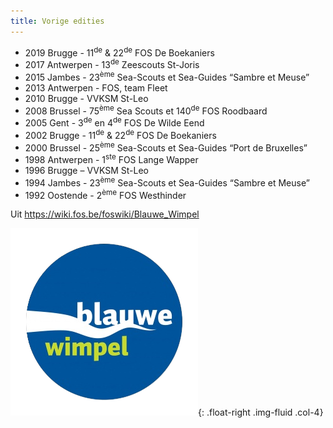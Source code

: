 ```yaml
---
title: Vorige edities
---
```

- 2019 Brugge - 11<sup>de</sup> & 22<sup>de</sup> FOS De Boekaniers
- 2017 Antwerpen - 13<sup>de</sup> Zeescouts St-Joris
- 2015 Jambes - 23<sup>ème</sup> Sea-Scouts et Sea-Guides “Sambre et Meuse”
- 2013 Antwerpen - FOS, team Fleet
- 2010 Brugge - VVKSM St-Leo
- 2008 Brussel - 75<sup>ème</sup> Sea Scouts et 140<sup>de</sup> FOS Roodbaard
- 2005 Gent - 3<sup>de</sup> en 4<sup>de</sup> FOS De Wilde Eend
- 2002 Brugge - 11<sup>de</sup> & 22<sup>de</sup> FOS De Boekaniers
- 2000 Brussel - 25<sup>ème</sup> Sea-Scouts et Sea-Guides “Port de Bruxelles”
- 1998 Antwerpen - 1<sup>ste</sup> FOS Lange Wapper
- 1996 Brugge – VVKSM St-Leo
- 1994 Jambes - 23<sup>ème</sup> Sea-Scouts et Sea-Guides “Sambre et Meuse”
- 1992 Oostende - 2<sup>ème</sup> FOS Westhinder

Uit <https://wiki.fos.be/foswiki/Blauwe_Wimpel>

![Logo-Blauwe-wimpel-RGB.png](assets/images/Logo-Blauwe-wimpel-RGB.png){: .float-right .img-fluid .col-4}
